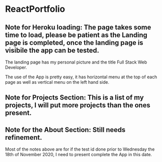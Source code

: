 # ReactPortfolio

## Note for Heroku loading: The page takes some time to load, please be patient as the Landing page is completed, once the landing page is visibile the app can be tested.

The landing page has my personal picture and the title Full Stack Web Developer.

The use of the App is pretty easy, it has horizontal menu at the top of each page as well as vertical menu on the left hand side.

## Note for Projects Section: This is a list of my projects, I will put more projects than the ones present.

## Note for the About Section: Still needs refinement.

Most of the notes above are for if the test id done prior to Wednesday the 18th of November 2020, I need to present complete the App in this date.
